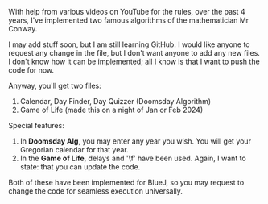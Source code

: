 With help from various videos on YouTube for the rules, over the past 4 years, I've implemented two famous algorithms of the mathematician Mr Conway.

I may add stuff soon, but I am still learning GitHub. 
I would like anyone to request any change in the file, but I don't want anyone to add any new files.
I don't know how it can be implemented; all I know is that I want to push the code for now.

Anyway, you'll get two files:
  1) Calendar, Day Finder, Day Quizzer (Doomsday Algorithm)
  2) Game of Life (made this on a night of Jan or Feb 2024)

Special features:
  1) In **Doomsday Alg**, you may enter any year you wish. You will get your Gregorian calendar for that year.
  2) In the **Game of Life**, delays and '\f' have been used. Again, I want to state: that you can update the code.

Both of these have been implemented for BlueJ, so you may request to change the code for seamless execution universally.
